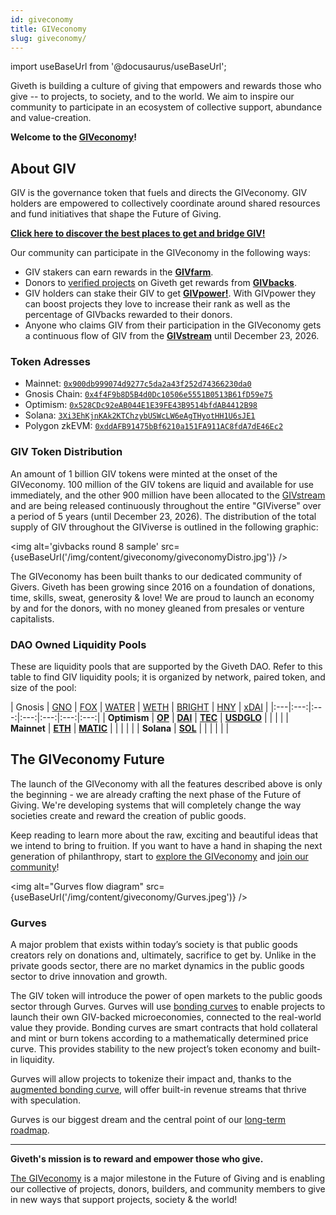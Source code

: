 ```yaml
---
id: giveconomy
title: GIVeconomy
slug: giveconomy/
---
```

import useBaseUrl from '@docusaurus/useBaseUrl';


Giveth is building a culture of giving that empowers and rewards those who give -- to projects, to society, and to the world. We aim to inspire our community to participate in an ecosystem of collective support, abundance and value-creation.

**Welcome to the [GIVeconomy](https://medium.com/giveth/welcome-to-the-giveconomy-b3e372da63dd)!**

## About GIV

GIV is the governance token that fuels and directs the GIVeconomy. GIV holders are empowered to collectively coordinate around shared resources and fund initiatives that shape the Future of Giving. 

**[Click here to discover the best places to get and bridge GIV!](https://linktr.ee/givtoken)**

Our community can participate in the GIVeconomy in the following ways:
- GIV stakers can earn rewards in the [**GIVfarm**](./givfarm).
- Donors to [verified projects](https://giveth.io/projects/all?filter=Verified) on Giveth get rewards from [**GIVbacks**](./givbacks).
- GIV holders can stake their GIV to get [**GIVpower!**](./givpower). With GIVpower they can boost projects they love to increase their rank as well as the percentage of GIVbacks rewarded to their donors.
- Anyone who claims GIV from their participation in the GIVeconomy gets a continuous flow of GIV from the [**GIVstream**](./givstream) until December 23, 2026.

### Token Adresses

- Mainnet: [`0x900db999074d9277c5da2a43f252d74366230da0`](https://etherscan.io/token/0x900db999074d9277c5da2a43f252d74366230da0)
- Gnosis Chain: [`0x4f4F9b8D5B4d0Dc10506e5551B0513B61fD59e75`](https://gnosisscan.io/token/0x4f4F9b8D5B4d0Dc10506e5551B0513B61fD59e75)
- Optimism: [`0x528CDc92eAB044E1E39FE43B9514bfdAB4412B98`](https://optimistic.etherscan.io/token/0x528cdc92eab044e1e39fe43b9514bfdab4412b98)
- Solana: [`3Xi3EhKjnKAk2KTChzybUSWcLW6eAgTHyotHH1U6sJE1`](https://solscan.io/token/3Xi3EhKjnKAk2KTChzybUSWcLW6eAgTHyotHH1U6sJE1)
- Polygon zkEVM: [`0xddAFB91475bBf6210a151FA911AC8fdA7dE46Ec2`](https://zkevm.polygonscan.com/token/0xddAFB91475bBf6210a151FA911AC8fdA7dE46Ec2)

### GIV Token Distribution

An amount of 1 billion GIV tokens were minted at the onset of the GIVeconomy. 100 million of the GIV tokens are liquid and available for use immediately, and the other 900 million have been allocated to the [GIVstream](./givstream) and are being released continuously throughout the entire "GIViverse" over a period of 5 years (until December 23, 2026). The distribution of the total supply of GIV throughout the GIViverse is outlined in the following graphic:

<img alt='givbacks round 8 sample' src={useBaseUrl('/img/content/giveconomy/giveconomyDistro.jpg')} />

The GIVeconomy has been built thanks to our dedicated community of Givers. Giveth has been growing since 2016 on a foundation of donations, time, skills, sweat, generosity & love! We are proud to launch an economy by and for the donors, with no money gleaned from presales or venture capitalists.

### DAO Owned Liquidity Pools

These are liquidity pools that are supported by the Giveth DAO. Refer to this table to find GIV liquidity pools; it is organized by network, paired token, and size of the pool:

| Gnosis | [GNO](https://info.honeyswap.org/#/pair/0x5aa67e24ba8a3fbdc553e308d02377e03ce9e94f) | [FOX](https://info.honeyswap.org/#/pair/0x75594f01da2e4231e16e67f841c307c4df2313d1) | [WATER](https://info.honeyswap.org/#/pair/0xe96adbd48d57ef7a5ee8fa622c1cd7fc7731630e) | [WETH](https://www.sushi.com/pool/100%3A0x55ff0cef43f0df88226e9d87d09fa036017f5586) | [BRIGHT](https://info.honeyswap.org/#/pair/0x094cf5da3f313747f460f1e410e0daefcad6c0c8) | [HNY](https://info.honeyswap.org/#/pair/0x08ea9f608656a4a775ef73f5b187a2f1ae2ae10e) | [xDAI](https://info.honeyswap.org/#/pair/0xb7189a7ea38fa31210a79fe282aec5736ad5fa57) |
|:---|:---:|:---:|:---:|:---:|:---:|:---:|
| **Optimism** | [**OP**](https://velodrome.finance/deposit?token0=0x4200000000000000000000000000000000000042&token1=0x528CDc92eAB044E1E39FE43B9514bfdAB4412B98&type=-1) | [**DAI**](https://app.uniswap.org/explore/pools/optimism/0x969e1D236289742C9D36eA1c7124cdDb84397772) | [**TEC**](https://velodrome.finance/deposit?token0=0x528CDc92eAB044E1E39FE43B9514bfdAB4412B98&token1=0x8Fc7C1109c08904160d6AE36482B79814D45eB78&type=-1) | [**USDGLO**](https://app.uniswap.org/explore/pools/optimism/0x165E6DAD9772C8CB44015eDD5bd8b012A84bd276) | | | |
| **Mainnet** | [**ETH**](https://info.uniswap.org/#/pools/0xc763b6b3d0f75167db95daa6a0a0d75dd467c4e1) | [**MATIC**](https://app.uniswap.org/explore/pools/ethereum/0x46ad345fff4aec9990a4f20e829c50fbf291db0e) | | | | |
| **Solana** | [**SOL**](https://www.orca.so/liquidity?address=E7yVYRW2HZVXcreRE2asLs4HmtyviGbnnTXTarj7uDjc) | | | | | |


## The GIVeconomy Future

The launch of the GIVeconomy with all the features described above is only the beginning - we are already crafting the next phase of the Future of Giving. We're developing systems that will completely change the way societies create and reward the creation of public goods.

Keep reading to learn more about the raw, exciting and beautiful ideas that we intend to bring to fruition. If you want to have a hand in shaping the next generation of philanthropy, start to [explore the GIVeconomy](https://giveth.io/giveconomy) and [join our community](https://giveth.io/join)!

<img alt="Gurves flow diagram"  src={useBaseUrl('/img/content/giveconomy/Gurves.jpeg')} />

### Gurves

A major problem that exists within today’s society is that public goods creators rely on donations and, ultimately, sacrifice to get by. Unlike in the private goods sector, there are no market dynamics in the public goods sector to drive innovation and growth.

The GIV token will introduce the power of open markets to the public goods sector through Gurves. Gurves will use [bonding curves](https://thegraph.academy/curators/introduction-to-bonding-curves/) to enable projects to launch their own GIV-backed microeconomies, connected to the real-world value they provide. Bonding curves are smart contracts that hold collateral and mint or burn tokens according to a mathematically determined price curve. This provides stability to the new project’s token economy and built-in liquidity.

Gurves will allow projects to tokenize their impact and, thanks to the [augmented bonding curve](https://www.commonsstack.org/augmented-bonding-curve), will offer built-in revenue streams that thrive with speculation.

Gurves is our biggest dream and the central point of our [long-term roadmap](https://blog.giveth.io/evolving-nonprofits-into-regen-economies-f8282f97f8d3).

-----

**Giveth's mission is to reward and empower those who give.**

[The GIVeconomy](https://giveth.io/giveconomy) is a major milestone in the Future of Giving and is enabling our collective of projects, donors, builders, and community members to give in new ways that support projects, society & the world!
